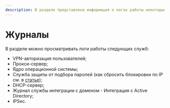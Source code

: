 ```yaml
---
description: В разделе представлена информация о логах работы некоторых служб.
---
```


# Журналы

В разделе можно просматривать логи работы следующих служб:

* VPN-авторизация пользователей;
* Прокси-сервер;
* Ядро операционной системы;
* Служба защиты от подбора паролей \(как сбросить блокировки по IP см. в [статье](../access-rules/fail2ban.md)\);
* DHCP-сервер;
* Журнал службы интеграции с доменом - Интеграция с Active Directory;
* IPSec.



